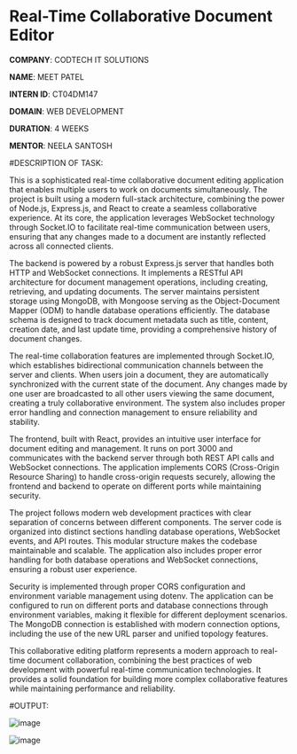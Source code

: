 # Real-Time Collaborative Document Editor

**COMPANY**: CODTECH IT SOLUTIONS

**NAME**: MEET PATEL

**INTERN ID**: CT04DM147

**DOMAIN**: WEB DEVELOPMENT 

**DURATION**: 4 WEEKS

**MENTOR**: NEELA SANTOSH

#DESCRIPTION OF TASK:

This is a sophisticated real-time collaborative document editing application that enables multiple users to work on documents simultaneously. The project is built using a modern full-stack architecture, combining the power of Node.js, Express.js, and React to create a seamless collaborative experience. At its core, the application leverages WebSocket technology through Socket.IO to facilitate real-time communication between users, ensuring that any changes made to a document are instantly reflected across all connected clients.

The backend is powered by a robust Express.js server that handles both HTTP and WebSocket connections. It implements a RESTful API architecture for document management operations, including creating, retrieving, and updating documents. The server maintains persistent storage using MongoDB, with Mongoose serving as the Object-Document Mapper (ODM) to handle database operations efficiently. The database schema is designed to track document metadata such as title, content, creation date, and last update time, providing a comprehensive history of document changes.

The real-time collaboration features are implemented through Socket.IO, which establishes bidirectional communication channels between the server and clients. When users join a document, they are automatically synchronized with the current state of the document. Any changes made by one user are broadcasted to all other users viewing the same document, creating a truly collaborative environment. The system also includes proper error handling and connection management to ensure reliability and stability.

The frontend, built with React, provides an intuitive user interface for document editing and management. It runs on port 3000 and communicates with the backend server through both REST API calls and WebSocket connections. The application implements CORS (Cross-Origin Resource Sharing) to handle cross-origin requests securely, allowing the frontend and backend to operate on different ports while maintaining security.

The project follows modern web development practices with clear separation of concerns between different components. The server code is organized into distinct sections handling database operations, WebSocket events, and API routes. This modular structure makes the codebase maintainable and scalable. The application also includes proper error handling for both database operations and WebSocket connections, ensuring a robust user experience.

Security is implemented through proper CORS configuration and environment variable management using dotenv. The application can be configured to run on different ports and database connections through environment variables, making it flexible for different deployment scenarios. The MongoDB connection is established with modern connection options, including the use of the new URL parser and unified topology features.

This collaborative editing platform represents a modern approach to real-time document collaboration, combining the best practices of web development with powerful real-time communication technologies. It provides a solid foundation for building more complex collaborative features while maintaining performance and reliability.

#OUTPUT:

![image](https://github.com/user-attachments/assets/563ffed6-4c90-4bbe-8029-245a6b591769)

![image](https://github.com/user-attachments/assets/7e034268-e44a-4a3a-a251-d6debf0ee015)
